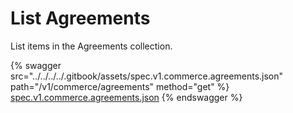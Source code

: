 # List Agreements

List items in the Agreements collection.

{% swagger src="../../../../.gitbook/assets/spec.v1.commerce.agreements.json" path="/v1/commerce/agreements" method="get" %}
[spec.v1.commerce.agreements.json](../../../../.gitbook/assets/spec.v1.commerce.agreements.json)
{% endswagger %}
